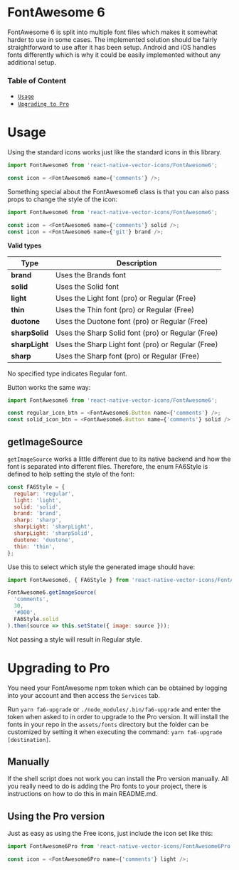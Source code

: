 # FontAwesome 6

FontAwesome 6 is split into multiple font files which makes it somewhat
harder to use in some cases. The implemented solution should be fairly
straightforward to use after it has been setup.
Android and iOS handles fonts differently which is why it could be
easily implemented without any additional setup.

### Table of Content

- [`Usage`](#usage)
- [`Upgrading to Pro`](#upgrading-to-pro)

# Usage

Using the standard icons works just like the standard icons in this library.

```javascript
import FontAwesome6 from 'react-native-vector-icons/FontAwesome6';

const icon = <FontAwesome6 name={'comments'} />;
```

Something special about the FontAwesome6 class is that you can also pass props
to change the style of the icon:

```javascript
import FontAwesome6 from 'react-native-vector-icons/FontAwesome6';

const icon = <FontAwesome6 name={'comments'} solid />;
const icon = <FontAwesome6 name={'git'} brand />;
```

**Valid types**

| Type           | Description                                       |
| -------------- | ------------------------------------------------- |
| **brand**      | Uses the Brands font                              |
| **solid**      | Uses the Solid font                               |
| **light**      | Uses the Light font (pro) or Regular (Free)       |
| **thin**       | Uses the Thin font (pro) or Regular (Free)        |
| **duotone**    | Uses the Duotone font (pro) or Regular (Free)     |
| **sharpSolid** | Uses the Sharp Solid font (pro) or Regular (Free) |
| **sharpLight** | Uses the Sharp Light font (pro) or Regular (Free) |
| **sharp**      | Uses the Sharp font (pro) or Regular (Free)       |

No specified type indicates Regular font.

Button works the same way:

```javascript
import FontAwesome6 from 'react-native-vector-icons/FontAwesome6';

const regular_icon_btn = <FontAwesome6.Button name={'comments'} />;
const solid_icon_btn = <FontAwesome6.Button name={'comments'} solid />;
```

## getImageSource

`getImageSource` works a little different due to its native backend and how
the font is separated into different files. Therefore, the enum FA6Style is
defined to help setting the style of the font:

```javascript
const FA6Style = {
  regular: 'regular',
  light: 'light',
  solid: 'solid',
  brand: 'brand',
  sharp: 'sharp',
  sharpLight: 'sharpLight',
  sharpLight: 'sharpSolid',
  duotone: 'duotone',
  thin: 'thin',
};
```

Use this to select which style the generated image should have:

```javascript
import FontAwesome6, { FA6Style } from 'react-native-vector-icons/FontAwesome6';

FontAwesome6.getImageSource(
  'comments',
  30,
  '#000',
  FA6Style.solid
).then(source => this.setState({ image: source }));
```

Not passing a style will result in Regular style.

# Upgrading to Pro

You need your FontAwesome npm token which can be obtained by logging into your
account and then access the `Services` tab.

Run `yarn fa6-upgrade` or `./node_modules/.bin/fa6-upgrade` and enter the token
when asked to in order to upgrade to the Pro version. It will install the fonts
in your repo in the `assets/fonts` directory but the folder can be customized by
setting it when executing the command: `yarn fa6-upgrade [destination]`.

## Manually

If the shell script does not work you can install the Pro version manually.
All you really need to do is adding the Pro fonts to your project, there is
instructions on how to do this in main README.md.

## Using the Pro version

Just as easy as using the Free icons, just include the icon set like this:

```javascript
import FontAwesome6Pro from 'react-native-vector-icons/FontAwesome6Pro';

const icon = <FontAwesome6Pro name={'comments'} light />;
```
